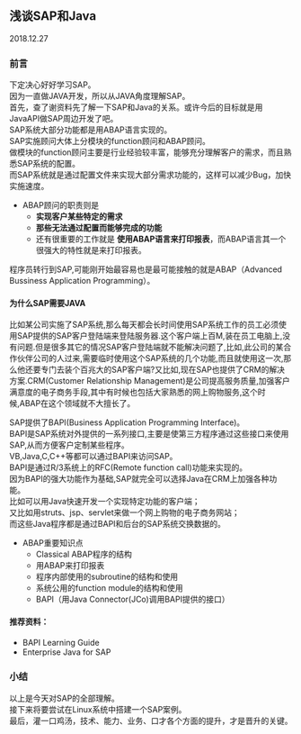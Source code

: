 ## 浅谈SAP和Java
 2018.12.27
### 前言
  下定决心好好学习SAP。   
  因为一直做JAVA开发，所以从JAVA角度理解SAP。  
  首先，查了谢资料先了解一下SAP和Java的关系。或许今后的目标就是用JavaAPI做SAP周边开发了吧。  
  SAP系统大部分功能都是用ABAP语言实现的。  
  SAP实施顾问大体上分模块的function顾问和ABAP顾问。  
  做模块的function顾问主要是行业经验较丰富，能够充分理解客户的需求，而且熟悉SAP系统的配置。  
  而SAP系统就是通过配置文件来实现大部分需求功能的，这样可以减少Bug，加快实施速度。  

  - ABAP顾问的职责则是  
    - **实现客户某些特定的需求**  
    - **那些无法通过配置而能够完成的功能**   
    - 还有很重要的工作就是 **使用ABAP语言来打印报表**，而ABAP语言其一个很强大的特性就是来打印报表。  
    
  程序员转行到SAP,可能刚开始最容易也是最可能接触的就是ABAP（Advanced Bussiness Application Programming）。  

#### 为什么SAP需要JAVA  
  比如某公司实施了SAP系统,那么每天都会长时间使用SAP系统工作的员工必须使用SAP提供的SAP客户登陆端来登陆服务器.这个客户端上百M,装在员工电脑上,没有问题.但是很多其它的情况SAP客户登陆端就不能解决问题了,比如,此公司的某合作伙伴公司的人过来,需要临时使用这个SAP系统的几个功能,而且就使用这一次,那么他还要专门去装个百兆大的SAP客户端?又比如,现在SAP也提供了CRM的解决方案.CRM(Customer Relationship Management)是公司提高服务质量,加强客户满意度的电子商务手段,其中有时候也包括大家熟悉的网上购物服务,这个时候,ABAP在这个领域就不大擅长了。  

  SAP提供了BAPI(Business Application Programming Interface)。  
  BAPI是SAP系统对外提供的一系列接口,主要是使第三方程序通过这些接口来使用SAP,从而方便客户定制某些程序。  
  VB,Java,C,C++等都可以通过BAPI来访问SAP。  
  BAPI是通过R/3系统上的RFC(Remote function call)功能来实现的。  
  因为BAPI的强大功能作为基础,SAP就完全可以选择Java在CRM上加强各种功能。  
  比如可以用Java快速开发一个实现特定功能的客户端；  
  又比如用struts、jsp、servlet来做一个网上购物的电子商务网站；  
  而这些Java程序都是通过BAPI和后台的SAP系统交换数据的。  

  - ABAP重要知识点  
    - Classical ABAP程序的结构  
    - 用ABAP来打印报表  
    - 程序内部使用的subroutine的结构和使用  
    - 系统公用的function module的结构和使用  
    - BAPI（用Java Connector(JCo)调用BAPI提供的接口）  

#### 推荐资料：
  - BAPI Learning Guide
  - Enterprise Java for SAP    

### 小结
  以上是今天对SAP的全部理解。  
  接下来将要尝试在Linux系统中搭建一个SAP案例。  
  最后，灌一口鸡汤，技术、能力、业务、口才各个方面的提升，才是晋升的关键。    